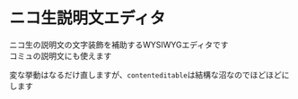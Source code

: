 # ニコ生説明文エディタ

ニコ生の説明文の文字装飾を補助するWYSIWYGエディタです  
コミュの説明文にも使えます

変な挙動はなるだけ直しますが、`contenteditable`は結構な沼なのでほどほどにします
